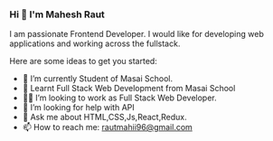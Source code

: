 ### Hi  👋 I'm Mahesh Raut


<!-- **Rautmahi/Rautmahi** is a ✨ _special_ ✨ repository because its `README.md` (this file) appears on your GitHub profile. -->
I am passionate Frontend Developer.
I would like for developing web applications and working across the fullstack.

Here are some ideas to get you started:

- 🔭 I’m currently Student of Masai School.
- 🌱 Learnt Full Stack Web Development from Masai School
- 👯👯 I’m looking to work as Full Stack Web Developer.
- 🤔 I’m looking for help with API
- 💬 Ask me about HTML,CSS,Js,React,Redux.
- 📫 How to reach me: rautmahii96@gmail.com


